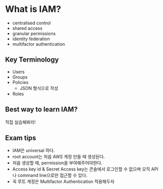 # What is IAM?

- centralised control
- shared access
- granular permissions
- identity federation
- multifactor authentication

## Key Terminology
- Users
- Groups
- Policies
  - JSON 형식으로 작성
- Roles

## Best way to learn IAM?

직접 실습해봐라!

## Exam tips

- IAM은 universal 하다.
- root account는 처음 AWS 계정 만들 때 생성된다.
- 처음 생성할 때, permission을 부여해주어야한다.
- Access key id & Secret Access key는 콘솔에서 로그인할 수 없으며 오직 API나 command line으로만 접근할 수 있다.
- 꼭 루트 계정은 Multifactor Authentication 적용해두자
